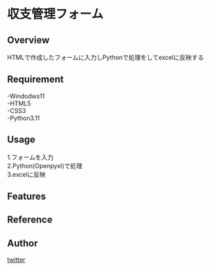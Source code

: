 # 収支管理フォーム

## Overview
HTMLで作成したフォームに入力しPythonで処理をしてexcelに反映する

## Requirement
-Windodws11  
-HTML5  
-CSS3  
-Python3.11  

## Usage
1.フォームを入力  
2.Python(Openpyxl)で処理  
3.excelに反映  

## Features

## Reference
[HTML]:https://developer.mozilla.org/ja/docs/Web/HTML
[CSS]:https://developer.mozilla.org/ja/docs/Learn/CSS

## Author

[twitter](https://twitter.com/Kotabrog)

